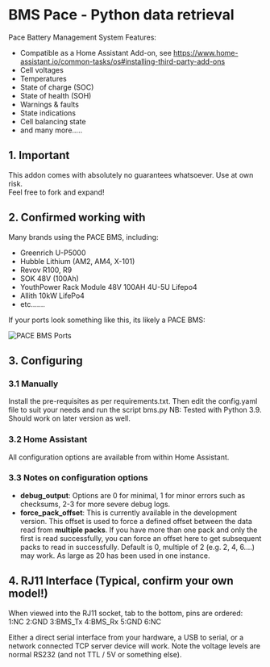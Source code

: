 # BMS Pace - Python data retrieval
Pace Battery Management System
Features:
* Compatible as a Home Assistant Add-on, see https://www.home-assistant.io/common-tasks/os#installing-third-party-add-ons
* Cell voltages
* Temperatures
* State of charge (SOC)
* State of health (SOH)
* Warnings & faults
* State indications
* Cell balancing state
* and many more.....

## 1. Important

This addon comes with absolutely no guarantees whatsoever. Use at own risk.  
Feel free to fork and expand!

## 2. Confirmed working with
Many brands using the PACE BMS, including:
* Greenrich U-P5000
* Hubble Lithium (AM2, AM4, X-101)
* Revov R100, R9
* SOK 48V (100Ah)
* YouthPower Rack Module 48V 100AH 4U-5U Lifepo4
* Allith 10kW LifePo4
* etc.......

If your ports look something like this, its likely a PACE BMS:

![PACE BMS Ports](https://github.com/Tertiush/bmspace/blob/main/pace-bms-ports.png?raw=true)

## 3. Configuring
### 3.1 Manually
Install the pre-requisites as per requirements.txt. Then edit the config.yaml file to suit your needs and run the script bms.py
NB: Tested with Python 3.9. Should work on later version as well.

### 3.2 Home Assistant
All configuration options are available from within Home Assistant.

### 3.3 Notes on configuration options
* **debug_output**: Options are 0 for minimal, 1 for minor errors such as checksums, 2-3 for more severe debug logs.
* **force_pack_offset**: This is currently available in the development version. This offset is used to force a defined offset between the data read from **multiple packs**. If you have more than one pack and only the first is read successfully, you can force an offset here to get subsequent packs to read in successfully. Default is 0, multiple of 2 (e.g. 2, 4, 6....) may work. As large as 20 has been used in one instance.

## 4. RJ11 Interface (Typical, confirm your own model!)

When viewed into the RJ11 socket, tab to the bottom, pins are ordered:  
1:NC 2:GND 3:BMS_Tx 4:BMS_Rx 5:GND 6:NC

Either a direct serial interface from your hardware, a USB to serial, or a network connected TCP server device will work. 
Note the voltage levels are normal RS232 (and not TTL / 5V or something else). 
